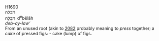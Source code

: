 <body>
  <p>H1690<br>  דּבלה  <br> דְּבֵלָה  ‎  d<sup>e</sup>bêlâh  <br><i>deb-ay-law‘ </i><br>From an unused root (akin to <a href="h2082.htm">2082</a>  probably meaning to <i>press</i> together; a <i>cake</i> of pressed figs: - cake (lump) of figs.<br></p>
 </body>